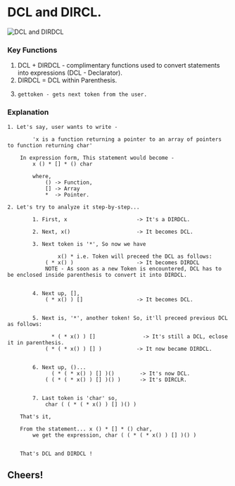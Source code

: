 # DCL and DIRCL.
![DCL and DIRDCL](https://drive.google.com/uc?export=download&id=1HIkvFhVOqm4UEGYr78WO1IXEdhR6uRSPCw "DCL and DIRDCL")

### Key Functions

1. DCL + DIRDCL - complimentary functions used to convert statements into expressions (DCL - Declarator).
2. DIRDCL = DCL within Parenthesis.
3.     gettoken - gets next token from the user.

### Explanation

```
1. Let's say, user wants to write -

		'x is a function returning a pointer to an array of pointers to function returning char'

	In expression form, This statement would become -
		x () * [] * () char

		where,
			() -> Function,
			[] -> Array
			*  -> Pointer.
```
```
2. Let's try to analyze it step-by-step...

		1. First, x                      -> It's a DIRDCL.

		2. Next, x()                     -> It becomes DCL.

		3. Next token is '*', So now we have
			
			    x() * i.e. Token will preceed the DCL as follows:
			( * x() )                    -> It becomes DIRDCL
			NOTE - As soon as a new Token is encountered, DCL has to be enclosed inside parenthesis to convert it into DIRDCL.


		4. Next up, [],
			( * x() ) []                 -> It becomes DCL.


		5. Next is, '*', another token! So, it'll preceed previous DCL as follows:

			  * ( * x() ) []               -> It's still a DCL, eclose it in parenthesis.
			( * ( * x() ) [] )           -> It now became DIRDCL.


		6. Next up, ()...
			  ( * ( * x() ) [] )()        -> It's now DCL.
			( ( * ( * x() ) [] )() )      -> It's DIRCLR.


		7. Last token is 'char' so,
			char ( ( * ( * x() ) [] )() )
```
```
	That's it,

	From the statement... x () * [] * () char,
		we get the expression, char ( ( * ( * x() ) [] )() )


	That's DCL and DIRDCL !
```
## Cheers!
